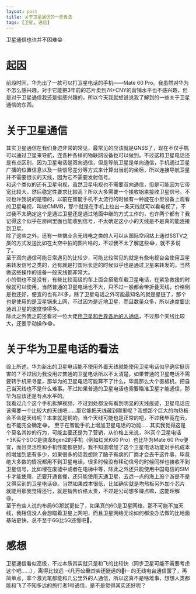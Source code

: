 ```yaml
---
layout: post
title: 关于卫星通信的一些看法
tags: [卫星, 通信]
---
```


  卫星通信也许并不困难😁<!--more-->    

# 起因
  前段时间，华为出了一款可以打卫星电话的手机——Mate 60 Pro。我虽然对华为不怎么感兴趣，对于它能把3年前的芯片卖到7K+CNY的营销水平也不感兴趣，但是对于卫星通信我还是挺感兴趣的，所以今天我就想说说我了解到的一些关于卫星通信的东西。   

# 关于卫星通信
  其实卫星通信在我们身边非常的常见，最常见的应该就是GNSS了，现在不仅手机可以通过卫星来导航，连各种各样的物联网设备也可以做到。不过这和卫星电话还是有点区别，因为卫星电话是双向通信，但是导航卫星是单向通信，手机通过卫星广播的位置信息以及一些信号差分等方式来计算出当前的坐标，所以连接导航卫星并不需要很长的天线，因为它不需要发射信号。   
  和这个类似的还有卫星电视，虽然卫星电视也不需要双向通信，但是可能因为它带宽比较大，然后稳定性要求比较高？所以大多需要一个接收锅来接收卫星信号。不过也许我说的是错的，以前在智能手机不太流行的时候有一种能在小型设备上观看的卫星电视，叫做CMMB，那个就是在手机上拉出一条天线就可以看电视了，不过我不太确定这个是通过卫星还是通过地面中继的方式工作的，也许两个都有？我记得这个似乎在房间里面也能收到信号，不太确定这小小的天线是不是真的能连接到卫星。   
  除了这些之外，还有一些搞业余无线电之类的人可以从国际空间站上通过SSTV之类的方式发送比如在太空中拍的图片啥的，不过我不太了解这些😂，就不多说了。   
  至于双向通信可能日常遇见的比较少，可能比较常见的就是有些电视台会使用卫星来转发信号之类的，还有就是打国际长途的时候似乎也是通过卫星来转发的。当然做这些操作的设备一般天线都非常大。   
  小的倒也不是没有，有些比较高级的车上面会搭载车载卫星电话，在紧急救援的时候就可以使用，当然普通的卫星电话也不大，只不过一般都会带折叠天线，价格倒是也还好，便宜的也有2K多。除了卫星电话之外可能最知名的就是星链了，那个也是使用的是卫星锅来上网，不过因为是近地卫星，而且数量众多，所以速度要比通讯卫星的速度快得多。      
  除此之外我之前还看过一位大佬[用卫星和世界各地的人通信](https://blog.aoaoao.me/p/amateur-satellite/)，不过那个天线比较大，还要手动操作😂。   

# 关于华为卫星电话的看法
  综上所述，华为新出的卫星电话能不使用外置天线就能使用卫星电话似乎确实挺厉害的？不过因为我没用过普通的卫星电话所以不太清楚，如果普通的卫星电话不需要转手机来寻星，那华为的卫星电话可能算不了什么，毕竟那么大个直板机，把自己当天线也不是什么难事。不过如果普通的卫星电话也需要瞄准卫星才能通信，那华为应该还是有点水平的。   
  我看过几个这个手机拆解视频，不过到处都没有看到明显的天线痕迹，卫星电话应该需要一个比较大的天线吧……那它能把天线藏到哪里呢？我想那个巨大的均热板会不会是天线呢？本来就是铜的，当个天线可能也是正常的吧，不过我毕竟在云，也不能完全确定😂。
  至于在智能手机上增加卫星电话的功能……其实我觉得这是个莫名其妙的行为，可能主要还是为了营销，从价格上来说，3K买个卫星电话+3K买个SOC是骁龙8gen2的手机（例如红米K60 Pro）也比华为Mate 60 Pro便宜，而且灵活性和手机性能都更好，我不知道增加了这个卫星电话功能对手机成本的增加到底有多少，如果很多的话我想除了脑子有病的厂商才会去干这件事，毕竟绝大多数的情况都用不到卫星电话，很多时候没有移动信号的时候同样也接收不到卫星信号，比如埋在废墟中或者在电梯中等，除此之外还只能使用中国电信的SIM卡才能使用，还要开通套餐，还只能使用天通卫星，去远一点的海上旅个游是不是又得买别的卫星电话😅。当然如果成本很低，比如确实就是均热板另外加个芯片就能用那我觉得还行，就是销售价格太贵，不过是公司想多赚点嘛，这能理解😆。   
  至于有些人说的布局6G那就更扯了，如果真的6G是卫星网络，那不可能不加天线，我相信没人会想瞄着卫星上网吧，而且卫星网络无论如何都没办法做的比地面基站更快，总不至于6G比5G还慢吧🤣。

# 感想
  卫星通信看似高级，不过本质其实就只是和飞的比较快（同步卫星可能不需要考虑这个吧……），离得比较远 ~~（几万公里其实还挺远的🤣）~~ 的无线电台通信罢了，再简单点，拿个激光笔都能和几公里外的人通信，所以这真不是啥难事，想想人类都能和飞了不知多远的旅行者1号通信，是不是觉得其实还好呢？